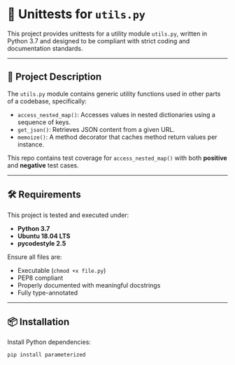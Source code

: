 # 🧪 Unittests for `utils.py`

This project provides unittests for a utility module `utils.py`, written in Python 3.7 and designed to be compliant with strict coding and documentation standards.

---

## 📄 Project Description

The `utils.py` module contains generic utility functions used in other parts of a codebase, specifically:

- `access_nested_map()`: Accesses values in nested dictionaries using a sequence of keys.
- `get_json()`: Retrieves JSON content from a given URL.
- `memoize()`: A method decorator that caches method return values per instance.

This repo contains test coverage for `access_nested_map()` with both **positive** and **negative** test cases.

---

## 🛠️ Requirements

This project is tested and executed under:

- **Python 3.7**
- **Ubuntu 18.04 LTS**
- **pycodestyle 2.5**

Ensure all files are:
- Executable (`chmod +x file.py`)
- PEP8 compliant
- Properly documented with meaningful docstrings
- Fully type-annotated

---

## 📦 Installation

Install Python dependencies:

```bash
pip install parameterized
